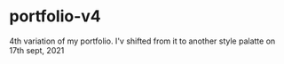 # portfolio-v4
4th variation of my portfolio. I'v shifted from it to another style palatte on 17th sept, 2021
